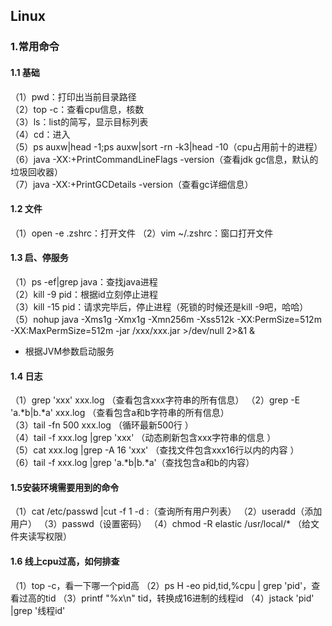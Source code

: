 ## Linux

### 1.常用命令

#### 1.1 基础

（1）pwd：打印出当前目录路径  
（2）top -c：查看cpu信息，核数  
（3）ls：list的简写，显示目标列表  
（4）cd：进入  
（5）ps auxw|head -1;ps auxw|sort -rn -k3|head -10（cpu占用前十的进程）  
（6）java -XX:+PrintCommandLineFlags -version（查看jdk gc信息，默认的垃圾回收器）  
（7）java -XX:+PrintGCDetails -version（查看gc详细信息）

#### 1.2 文件

（1）open -e .zshrc：打开文件
（2）vim ~/.zshrc：窗口打开文件

#### 1.3 启、停服务

（1）ps -ef|grep java：查找java进程  
（2）kill -9 pid：根据id立刻停止进程  
（3）kill -15 pid：请求完毕后，停止进程（死锁的时候还是kill -9吧，哈哈）
（5）nohup java -Xms1g -Xmx1g -Xmn256m -Xss512k -XX:PermSize=512m -XX:MaxPermSize=512m -jar /xxx/xxx.jar >/dev/null 2>&1 &

- 根据JVM参数启动服务

#### 1.4 日志

（1）grep 'xxx' xxx.log （查看包含xxx字符串的所有信息）
（2）grep -E 'a.*b|b.*a' xxx.log （查看包含a和b字符串的所有信息）   
（3）tail -fn 500 xxx.log （循环最新500行 ）   
（4）tail -f xxx.log |grep 'xxx' （动态刷新包含xxx字符串的信息 ）  
（5）cat xxx.log |grep -A 16 'xxx' （查找文件包含xxx16行以内的内容 ）   
（6）tail -f xxx.log |grep 'a.*b\|b.*a'（查找包含a和b的内容）

#### 1.5安装环境需要用到的命令

（1）cat /etc/passwd |cut -f 1 -d :（查询所有用户列表）
（2）useradd（添加用户）
（3）passwd（设置密码）
（4）chmod -R elastic /usr/local/* （给文件夹读写权限）

#### 1.6 线上cpu过高，如何排查
（1）top -c，看一下哪一个pid高
（2）ps H -eo pid,tid,%cpu | grep 'pid'，查看过高的tid
（3）printf "%x\n" tid，转换成16进制的线程id
（4）jstack 'pid' |grep '线程id'